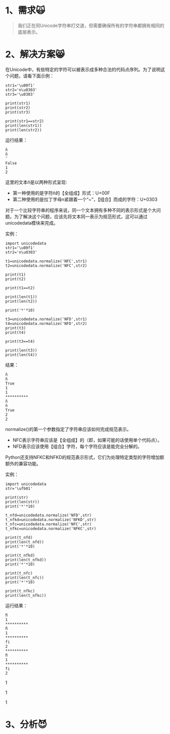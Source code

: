 # 1、需求🙀

> 我们正在同Unicode字符串打交道，但需要确保所有的字符串都拥有相同的底层表示。

# 2、解决方案😸

在Unicode中，有些特定的字符可以被表示成多种合法的代码点序列。为了说明这个问题，请看下面示例：

```
str1='\u00f1'
str2='n\u0303'
str3='\u0303'

print(str1)
print(str2)
print(str3)

print(str1==str2)
print(len(str1))
print(len(str2))
```

运行结果：

```
ñ
ñ
̃
False
1
2
```

这里的文本ñ是以两种形式呈现:

* 第一种使用的是字符ñ的【全组成】形式：U+00F
* 第二种使用的是拉丁字母n紧跟着一个“~”，【组合】而成的字符：U+0303

对于一个比较字符串的程序来说，同一个文本拥有多种不同的表示形式是个大问题。为了解决这个问题，应该先将文本同一表示为规范形式，这可以通过unicodedata模块来完成。

实例：

```
import unicodedata
str1='\u00f1'
str2='n\u0303'

t1=unicodedata.normalize('NFC',str1)
t2=unicodedata.normalize('NFC',str2)

print(t1)
print(t2)

print(t1==t2)

print(len(t1))
print(len(t2))

print('*'*10)

t3=unicodedata.normalize('NFD',str1)
t4=unicodedata.normalize('NFD',str2)
print(t3)
print(t4)

print(t3==t4)

print(len(t3))
print(len(t4))
```

结果：

```
ñ
ñ
True
1
1
**********
ñ
ñ
True
2
2
```

normalize\(\)的第一个参数指定了字符串应该如何完成规范表示。

* NFC表示字符串应该是【全组成】的（即，如果可能的话使用单个代码点）。
* NFD表示应该使用【组合】字符，每个字符应该是能完全分解的。

Python还支持NFKC和NFKD的规范表示形式，它们为处理特定类型的字符增加额额外的兼容功能。

实例：

```
import unicodedata
str='\ufb01'

print(str)
print(len(str))
print('*'*10)

t_nfd=unicodedata.normalize('NFD',str)
t_nfkd=unicodedata.normalize('NFKD',str)
t_nfc=unicodedata.normalize('NFC',str)
t_nfkc=unicodedata.normalize('NFKC',str)

print(t_nfd)
print(len(t_nfd))
print('*'*10)

print(t_nfkd)
print(len(t_nfkd))
print('*'*10)

print(t_nfc)
print(len(t_nfc))
print('*'*10)

print(t_nfkc)
print(len(t_nfkc))
```

运行结果：

```
ﬁ
1
**********
ﬁ
1
**********
fi
2
**********
ﬁ
1
**********
fi
2
```

1

1

1

# 3、分析😈



